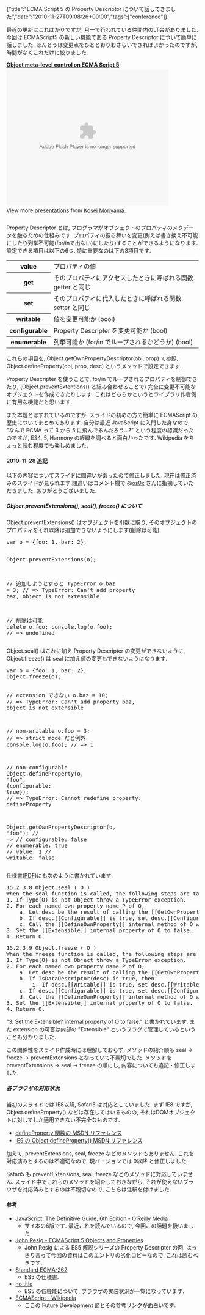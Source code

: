 {"title":"ECMA Script 5 の Property Descriptor について話してきました","date":"2010-11-27T09:08:26+09:00","tags":["conference"]}

<!-- DATE: 2010-11-27T00:08:26+00:00 -->
<!-- OLDURL: http://d.hatena.ne.jp/cou929_la/20101127/ -->


<div class="section">
<p>最近の更新はこればかりですが, 月一で行われている仲間内のLT会がありました. 今回は ECMAScript5 の新しい機能である Property Descriptor について簡単に話しました. ほんとうは変更点をひととおりおさらいできればよかったのですが, 時間がなくこれだけに絞りました.</p>
<p><div style="width:425px" id="__ss_5928705"><strong style="display:block;margin:12px 0 4px"><a href="http://www.slideshare.net/cou929/intro-ecmascript5-propertydescriptor" title="Object meta-level control on ECMA Script 5">Object meta-level control on ECMA Script 5</a></strong><object id="__sse5928705" width="425" height="355"><param name="movie" value="http://static.slidesharecdn.com/swf/ssplayer2.swf?doc=introecmascript5propertydescriptor-101127002724-phpapp01&stripped_title=intro-ecmascript5-propertydescriptor&userName=cou929" ></param><param name="allowFullScreen" value="true"></param><param name="allowScriptAccess" value="always"></param><embed name="__sse5928705" src="http://static.slidesharecdn.com/swf/ssplayer2.swf?doc=introecmascript5propertydescriptor-101127002724-phpapp01&stripped_title=intro-ecmascript5-propertydescriptor&userName=cou929" type="application/x-shockwave-flash" allowscriptaccess="always" allowfullscreen="true" width="425" height="355"></embed></object><div style="padding:5px 0 12px">View more <a href="http://www.slideshare.net/">presentations</a> from <a href="http://www.slideshare.net/cou929">Kosei Moriyama</a>.</div></div></p>
<p>Property Descriptor とは, プログラマがオブジェクトのプロパティのメタデータを触るための仕組みです. プロパティの振る舞いを変更(例えば書き換え不可能にしたり列挙不可能(for/inで出ない)にしたり)することができるようになります. 設定できる項目は以下の6つ. 特に重要なのは下の3項目です.</p>

<table>
<tr><th>value </th><td> プロパティの値 </td></tr>
<tr><th>get </th><td> そのプロパティにアクセスしたときに呼ばれる関数. getter と同じ </td></tr>
<tr><th>set </th><td> そのプロパティに代入したときに呼ばれる関数. setter と同じ </td></tr>
<tr><th>writable </th><td> 値を変更可能か (bool) </td></tr>
<tr><th>configurable </th><td> Property Descripter を変更可能か (bool) </td></tr>
<tr><th>enumerable </th><td> 列挙可能か (for/in でループされるかどうか) (bool) </td></tr>

</table>
<p>これらの項目を, Object.getOwnPropertyDescriptor(obj, prop) で参照, Object.defineProperty(obj, prop, desc) というメソッドで設定できます. </p>
<p>Property Descripter を使うことで, for/in でループされるプロパティを制御できたり, (Object.preventExtentions() と組み合わせることで) 完全に変更不可能なオブジェクトを作成できたりします. これはどちらかというとライブラリ作者側に有用な機能だと思います.</p>
<p>また本題とはずれているのですが, スライドの初めの方で簡単に ECMAScript の歴史についてまとめてあります. 自分は最近 JavaScript に入門した身なので, "なんで ECMA って 3 から 5 に飛んでるんだろう…?" という程度の認識だったのですが, ES4, 5, Harmony の経緯を調べると面白かったです. Wikipedia をちょっと読む程度でも楽しめました.</p>
<h4> 2010-11-28 追記</h4>
<p>以下の内容についてスライドに間違いがあったので修正しました. 現在は修正済みのスライドが見られます.間違いはコメント欄で @<a class="twitter-user-screen-name" href="http://twitter.com/os0x">os0x</a> さんに指摘していただきました. ありがとうございました.</p>
<h5> Object.preventExtensions(), seal(), freeze() について</h5>
<p>Object.preventExtensions() はオブジェクトを引数に取り, そのオブジェクトのプロパティをそれ以降は追加できないようにします(削除は可能).</p>
<pre class="syntax-highlight">
<span class="synIdentifier">var</span> o = <span class="synIdentifier">{</span>foo: 1, bar: 2<span class="synIdentifier">}</span>;

<span class="synType">Object</span>.preventExtensions(o);

<span class="synComment">// 追加しようとすると TypeError</span>
o.baz = 3; <span class="synComment">// => TypeError: Can't add property baz, object is not extensible</span>

<span class="synComment">// 削除は可能</span>
<span class="synStatement">delete</span> o.foo;
console.log(o.foo); <span class="synComment">// => undefined</span>
</pre>

<p>Object.seal() はこれに加え Property Descripter の変更ができないように, Object.freeze() は seal に加え値の変更もできないようになります. </p>
<pre class="syntax-highlight">
<span class="synIdentifier">var</span> o = <span class="synIdentifier">{</span>foo: 1, bar: 2<span class="synIdentifier">}</span>;
<span class="synType">Object</span>.freeze(o);

<span class="synComment">// extension できない</span>
o.baz = 10; <span class="synComment">// => TypeError: Can't add property baz, object is not extensible</span>

<span class="synComment">// non-writable</span>
o.foo = 3; <span class="synComment">// => strict mode だと例外</span>
console.log(o.foo); <span class="synComment">// => 1</span>

<span class="synComment">// non-configurable</span>
<span class="synType">Object</span>.defineProperty(o, <span class="synConstant">"foo"</span>, <span class="synIdentifier">{</span>configurable: <span class="synConstant">true</span><span class="synIdentifier">}</span>); <span class="synComment">// => TypeError: Cannot redefine property: defineProperty</span>


<span class="synType">Object</span>.getOwnPropertyDescriptor(o, <span class="synConstant">"foo"</span>);
<span class="synComment">// =></span>
<span class="synComment">// configurable: false</span>
<span class="synComment">// enumerable: true</span>
<span class="synComment">// value: 1</span>
<span class="synComment">// writable: false</span>
</pre>

<p>仕様書(<a href="http://www.ecma-international.org/publications/files/ECMA-ST/ECMA-262.pdf" target="_blank">PDF</a>)にも次のように書かれています.</p>
<pre>
15.2.3.8 Object.seal ( O )
When the seal function is called, the following steps are taken:
1. If Type(O) is not Object throw a TypeError exception.
2. For each named own property name P of O,
    a. Let desc be the result of calling the [[GetOwnProperty]] internal method of O with P.
    b. If desc.[[Configurable]] is true, set desc.[[Configurable]] to false.
    c. Call the [[DefineOwnProperty]] internal method of O with P, desc, and true as arguments.
3. Set the [[Extensible]] internal property of O to false.
4. Return O.
</pre>

<pre>
15.2.3.9 Object.freeze ( O )
When the freeze function is called, the following steps are taken:
1. If Type(O) is not Object throw a TypeError exception.
2. For each named own property name P of O,
    a. Let desc be the result of calling the [[GetOwnProperty]] internal method of O with P.
    b. If IsDataDescriptor(desc) is true, then
        i. If desc.[[Writable]] is true, set desc.[[Writable]] to false.
    c. If desc.[[Configurable]] is true, set desc.[[Configurable]] to false.
    d. Call the [[DefineOwnProperty]] internal method of O with P, desc, and true as arguments.
3. Set the [[Extensible]] internal property of O to false.
4. Return O.
</pre>

<p>"3. Set the Extensible<a class="keyword" href="http://d.hatena.ne.jp/keyword/Extensible?mode=edit" rel="nofollow">?</a> internal property of O to false." と書かれています. また extension の可否は内部の "Extensible" というフラグで管理しているということも分かりました.</p>
<p>この関係性をスライド作成時には理解しておらず, メソッドの紹介順も seal -> freeze -> preventExtensions となっていて不親切でした. メソッドを preventExtensions -> seal -> freeze の順にし, 内容についても追記・修正しました.</p>
<h5> 各ブラウザの対応状況</h5>
<p>当初のスライドでは IE8以降, Safari5 は対応としていました. まず IE8 ですが, Object.defineProperty() などは存在してはいるものの, それはDOMオブジェクトに対してしか適用できない不完全なものです.</p>

<ul>
<li> <a href="http://msdn.microsoft.com/en-us/library/dd548687%28VS.85%29.aspx" target="_blank">defineProperty 関数の MSDN リファレンス</a></li>
<li> <a href="http://msdn.microsoft.com/en-us/library/dd548687%28v=VS.94%29.aspx" target="_blank">IE9 の Object.defineProperty() MSDN リファレンス</a></li>
</ul>
<p>加えて, preventExtensions, seal, freeze などのメソッドもありません. これを対応済みとするのは不適切なので, 現バージョンでは 9以降 と修正しました.</p>
<p>Safari5 も preventExtensions, seal, freeze などのメソッドに対応していません. スライド中でこれらのメソッドを紹介しておきながら, それが使えないブラウザを対応済みとするのは不親切なので, こちらは注釈を付けました.</p>
<h4> 参考</h4>

<ul>
<li> <a href="http://oreilly.com/catalog/9780596805531" target="_blank">JavaScript: The Definitive Guide, 6th Edition - O’Reilly Media</a>

<ul>
<li> サイ本の6版です. 最近これを読んでいるので, 今回この話題を扱いました.</li>
</ul>
</li>
<li> <a href="http://ejohn.org/blog/ecmascript-5-objects-and-properties/" target="_blank">John Resig -   ECMAScript 5 Objects and Properties</a>

<ul>
<li> John Resig による ES5 解説シリーズの Property Descripter の回. はっきり言って今回の資料はこのエントリの劣化コピーなので, これは読むべきです.</li>
</ul>
</li>
<li> <a href="http://www.ecma-international.org/publications/standards/Ecma-262.html" target="_blank">Standard ECMA-262</a>

<ul>
<li> ES5 の仕様書.</li>
</ul>
</li>
<li> <a href="http://kangax.github.com/es5-compat-table/" target="_blank">no title</a>

<ul>
<li> ES5 の各機能について, ブラウザの実装状況が一覧になっています.</li>
</ul>
</li>
<li> <a href="http://en.wikipedia.org/wiki/ECMAScript#Future_development" target="_blank">ECMAScript - Wikipedia</a>

<ul>
<li> ここの Future Development 節とその参考リンクが面白いです.</li>
</ul>
</li>
</ul>
</div>





